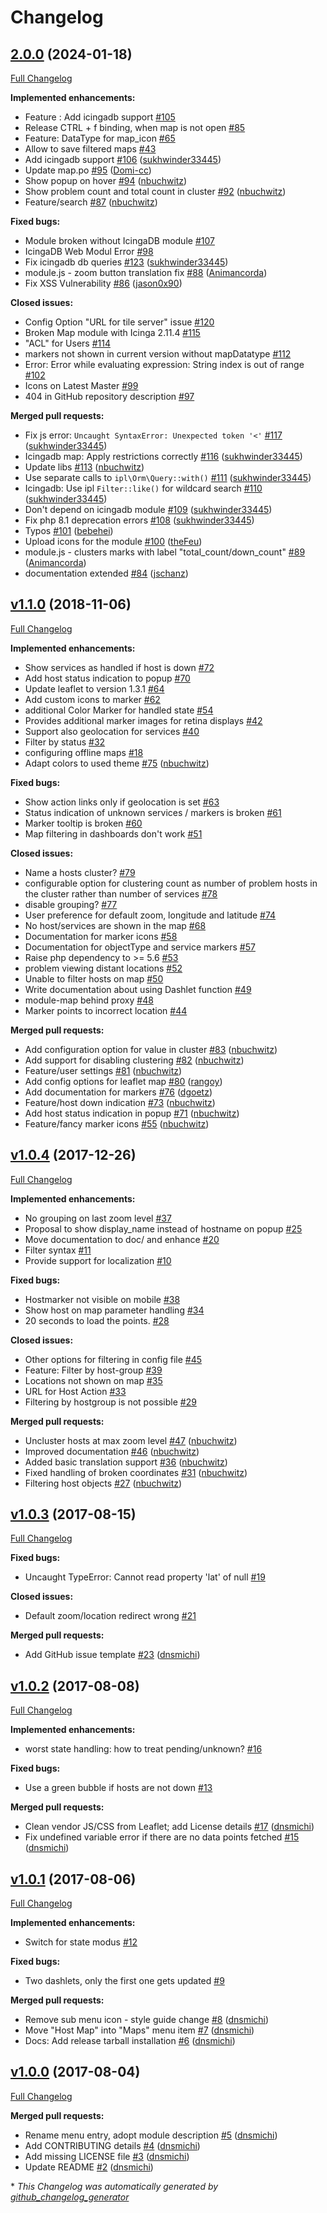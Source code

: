 # Changelog

## [2.0.0](https://github.com/nbuchwitz/icingaweb2-module-map/tree/2.0.0) (2024-01-18)

[Full Changelog](https://github.com/nbuchwitz/icingaweb2-module-map/compare/v1.1.0...2.0.0)

**Implemented enhancements:**

- Feature : Add icingadb support [\#105](https://github.com/nbuchwitz/icingaweb2-module-map/issues/105)
- Release CTRL + f binding, when map is not open [\#85](https://github.com/nbuchwitz/icingaweb2-module-map/issues/85)
- Feature: DataType for map\_icon [\#65](https://github.com/nbuchwitz/icingaweb2-module-map/issues/65)
- Allow to save filtered maps [\#43](https://github.com/nbuchwitz/icingaweb2-module-map/issues/43)
- Add icingadb support [\#106](https://github.com/nbuchwitz/icingaweb2-module-map/pull/106) ([sukhwinder33445](https://github.com/sukhwinder33445))
- Update map.po [\#95](https://github.com/nbuchwitz/icingaweb2-module-map/pull/95) ([Domi-cc](https://github.com/Domi-cc))
- Show popup on hover [\#94](https://github.com/nbuchwitz/icingaweb2-module-map/pull/94) ([nbuchwitz](https://github.com/nbuchwitz))
- Show problem count and total count in cluster [\#92](https://github.com/nbuchwitz/icingaweb2-module-map/pull/92) ([nbuchwitz](https://github.com/nbuchwitz))
- Feature/search [\#87](https://github.com/nbuchwitz/icingaweb2-module-map/pull/87) ([nbuchwitz](https://github.com/nbuchwitz))

**Fixed bugs:**

- Module broken without IcingaDB module [\#107](https://github.com/nbuchwitz/icingaweb2-module-map/issues/107)
- IcingaDB Web Modul Error [\#98](https://github.com/nbuchwitz/icingaweb2-module-map/issues/98)
- Fix icingadb db queries [\#123](https://github.com/nbuchwitz/icingaweb2-module-map/pull/123) ([sukhwinder33445](https://github.com/sukhwinder33445))
- module.js - zoom button translation fix [\#88](https://github.com/nbuchwitz/icingaweb2-module-map/pull/88) ([Animancorda](https://github.com/Animancorda))
- Fix XSS Vulnerability [\#86](https://github.com/nbuchwitz/icingaweb2-module-map/pull/86) ([jason0x90](https://github.com/jason0x90))

**Closed issues:**

- Config Option "URL for tile server" issue [\#120](https://github.com/nbuchwitz/icingaweb2-module-map/issues/120)
- Broken Map module with Icinga 2.11.4 [\#115](https://github.com/nbuchwitz/icingaweb2-module-map/issues/115)
- "ACL" for Users  [\#114](https://github.com/nbuchwitz/icingaweb2-module-map/issues/114)
- markers not shown in current version without mapDatatype [\#112](https://github.com/nbuchwitz/icingaweb2-module-map/issues/112)
- Error: Error while evaluating expression: String index is out of range [\#102](https://github.com/nbuchwitz/icingaweb2-module-map/issues/102)
- Icons on Latest Master [\#99](https://github.com/nbuchwitz/icingaweb2-module-map/issues/99)
- 404 in GitHub repository description [\#97](https://github.com/nbuchwitz/icingaweb2-module-map/issues/97)

**Merged pull requests:**

- Fix js error: `Uncaught SyntaxError: Unexpected token '<'` [\#117](https://github.com/nbuchwitz/icingaweb2-module-map/pull/117) ([sukhwinder33445](https://github.com/sukhwinder33445))
- Icingadb map: Apply restrictions correctly [\#116](https://github.com/nbuchwitz/icingaweb2-module-map/pull/116) ([sukhwinder33445](https://github.com/sukhwinder33445))
- Update libs [\#113](https://github.com/nbuchwitz/icingaweb2-module-map/pull/113) ([nbuchwitz](https://github.com/nbuchwitz))
- Use separate calls to `ipl\Orm\Query::with()` [\#111](https://github.com/nbuchwitz/icingaweb2-module-map/pull/111) ([sukhwinder33445](https://github.com/sukhwinder33445))
- Icingadb: Use ipl `Filter::like()` for wildcard search [\#110](https://github.com/nbuchwitz/icingaweb2-module-map/pull/110) ([sukhwinder33445](https://github.com/sukhwinder33445))
- Don't depend on icingadb module [\#109](https://github.com/nbuchwitz/icingaweb2-module-map/pull/109) ([sukhwinder33445](https://github.com/sukhwinder33445))
- Fix php 8.1 deprecation errors [\#108](https://github.com/nbuchwitz/icingaweb2-module-map/pull/108) ([sukhwinder33445](https://github.com/sukhwinder33445))
- Typos [\#101](https://github.com/nbuchwitz/icingaweb2-module-map/pull/101) ([bebehei](https://github.com/bebehei))
- Upload icons for the module [\#100](https://github.com/nbuchwitz/icingaweb2-module-map/pull/100) ([theFeu](https://github.com/theFeu))
- module.js - clusters marks with label "total\_count/down\_count" [\#89](https://github.com/nbuchwitz/icingaweb2-module-map/pull/89) ([Animancorda](https://github.com/Animancorda))
- documentation extended [\#84](https://github.com/nbuchwitz/icingaweb2-module-map/pull/84) ([jschanz](https://github.com/jschanz))

## [v1.1.0](https://github.com/nbuchwitz/icingaweb2-module-map/tree/v1.1.0) (2018-11-06)

[Full Changelog](https://github.com/nbuchwitz/icingaweb2-module-map/compare/v1.0.4...v1.1.0)

**Implemented enhancements:**

- Show services as handled if host is down [\#72](https://github.com/nbuchwitz/icingaweb2-module-map/issues/72)
- Add host status indication to popup [\#70](https://github.com/nbuchwitz/icingaweb2-module-map/issues/70)
- Update leaflet to version 1.3.1 [\#64](https://github.com/nbuchwitz/icingaweb2-module-map/issues/64)
- Add custom icons to marker [\#62](https://github.com/nbuchwitz/icingaweb2-module-map/issues/62)
- additional Color Marker for handled state [\#54](https://github.com/nbuchwitz/icingaweb2-module-map/issues/54)
- Provides additional marker images for retina displays [\#42](https://github.com/nbuchwitz/icingaweb2-module-map/issues/42)
- Support also geolocation for services [\#40](https://github.com/nbuchwitz/icingaweb2-module-map/issues/40)
- Filter by status [\#32](https://github.com/nbuchwitz/icingaweb2-module-map/issues/32)
- configuring offline maps [\#18](https://github.com/nbuchwitz/icingaweb2-module-map/issues/18)
- Adapt colors to used theme [\#75](https://github.com/nbuchwitz/icingaweb2-module-map/pull/75) ([nbuchwitz](https://github.com/nbuchwitz))

**Fixed bugs:**

- Show action links only if geolocation is set [\#63](https://github.com/nbuchwitz/icingaweb2-module-map/issues/63)
- Status indication of unknown services / markers is broken [\#61](https://github.com/nbuchwitz/icingaweb2-module-map/issues/61)
- Marker tooltip is broken [\#60](https://github.com/nbuchwitz/icingaweb2-module-map/issues/60)
- Map filtering in dashboards don't work [\#51](https://github.com/nbuchwitz/icingaweb2-module-map/issues/51)

**Closed issues:**

- Name a hosts cluster? [\#79](https://github.com/nbuchwitz/icingaweb2-module-map/issues/79)
- configurable option for clustering count as number of problem hosts in the cluster rather than number of services [\#78](https://github.com/nbuchwitz/icingaweb2-module-map/issues/78)
- disable grouping? [\#77](https://github.com/nbuchwitz/icingaweb2-module-map/issues/77)
- User preference for default zoom, longitude and latitude [\#74](https://github.com/nbuchwitz/icingaweb2-module-map/issues/74)
- No host/services are shown in the map [\#68](https://github.com/nbuchwitz/icingaweb2-module-map/issues/68)
- Documentation for marker icons [\#58](https://github.com/nbuchwitz/icingaweb2-module-map/issues/58)
- Documentation for objectType and service markers [\#57](https://github.com/nbuchwitz/icingaweb2-module-map/issues/57)
- Raise php dependency to \>= 5.6 [\#53](https://github.com/nbuchwitz/icingaweb2-module-map/issues/53)
- problem viewing distant locations [\#52](https://github.com/nbuchwitz/icingaweb2-module-map/issues/52)
- Unable to filter hosts on map [\#50](https://github.com/nbuchwitz/icingaweb2-module-map/issues/50)
- Write documentation about using Dashlet function [\#49](https://github.com/nbuchwitz/icingaweb2-module-map/issues/49)
- module-map behind proxy [\#48](https://github.com/nbuchwitz/icingaweb2-module-map/issues/48)
- Marker points to incorrect location [\#44](https://github.com/nbuchwitz/icingaweb2-module-map/issues/44)

**Merged pull requests:**

- Add configuration option for value in cluster [\#83](https://github.com/nbuchwitz/icingaweb2-module-map/pull/83) ([nbuchwitz](https://github.com/nbuchwitz))
- Add support for disabling clustering [\#82](https://github.com/nbuchwitz/icingaweb2-module-map/pull/82) ([nbuchwitz](https://github.com/nbuchwitz))
- Feature/user settings [\#81](https://github.com/nbuchwitz/icingaweb2-module-map/pull/81) ([nbuchwitz](https://github.com/nbuchwitz))
- Add config options for leaflet map [\#80](https://github.com/nbuchwitz/icingaweb2-module-map/pull/80) ([rangoy](https://github.com/rangoy))
- Add documentation for markers [\#76](https://github.com/nbuchwitz/icingaweb2-module-map/pull/76) ([dgoetz](https://github.com/dgoetz))
- Feature/host down indication [\#73](https://github.com/nbuchwitz/icingaweb2-module-map/pull/73) ([nbuchwitz](https://github.com/nbuchwitz))
- Add host status indication in popup [\#71](https://github.com/nbuchwitz/icingaweb2-module-map/pull/71) ([nbuchwitz](https://github.com/nbuchwitz))
- Feature/fancy marker icons [\#55](https://github.com/nbuchwitz/icingaweb2-module-map/pull/55) ([nbuchwitz](https://github.com/nbuchwitz))

## [v1.0.4](https://github.com/nbuchwitz/icingaweb2-module-map/tree/v1.0.4) (2017-12-26)

[Full Changelog](https://github.com/nbuchwitz/icingaweb2-module-map/compare/v1.0.3...v1.0.4)

**Implemented enhancements:**

- No grouping on last zoom level [\#37](https://github.com/nbuchwitz/icingaweb2-module-map/issues/37)
- Proposal to show display\_name instead of hostname on popup [\#25](https://github.com/nbuchwitz/icingaweb2-module-map/issues/25)
- Move documentation to doc/ and enhance [\#20](https://github.com/nbuchwitz/icingaweb2-module-map/issues/20)
- Filter syntax [\#11](https://github.com/nbuchwitz/icingaweb2-module-map/issues/11)
- Provide support for localization [\#10](https://github.com/nbuchwitz/icingaweb2-module-map/issues/10)

**Fixed bugs:**

- Hostmarker not visible on mobile  [\#38](https://github.com/nbuchwitz/icingaweb2-module-map/issues/38)
- Show host on map parameter handling [\#34](https://github.com/nbuchwitz/icingaweb2-module-map/issues/34)
- 20 seconds to load the points. [\#28](https://github.com/nbuchwitz/icingaweb2-module-map/issues/28)

**Closed issues:**

- Other options for filtering in config file [\#45](https://github.com/nbuchwitz/icingaweb2-module-map/issues/45)
- Feature: Filter by host-group [\#39](https://github.com/nbuchwitz/icingaweb2-module-map/issues/39)
- Locations not shown on map [\#35](https://github.com/nbuchwitz/icingaweb2-module-map/issues/35)
- URL for Host Action [\#33](https://github.com/nbuchwitz/icingaweb2-module-map/issues/33)
- Filtering by hostgroup is not possible [\#29](https://github.com/nbuchwitz/icingaweb2-module-map/issues/29)

**Merged pull requests:**

- Uncluster hosts at max zoom level [\#47](https://github.com/nbuchwitz/icingaweb2-module-map/pull/47) ([nbuchwitz](https://github.com/nbuchwitz))
- Improved documentation [\#46](https://github.com/nbuchwitz/icingaweb2-module-map/pull/46) ([nbuchwitz](https://github.com/nbuchwitz))
- Added basic translation support [\#36](https://github.com/nbuchwitz/icingaweb2-module-map/pull/36) ([nbuchwitz](https://github.com/nbuchwitz))
- Fixed handling of broken coordinates [\#31](https://github.com/nbuchwitz/icingaweb2-module-map/pull/31) ([nbuchwitz](https://github.com/nbuchwitz))
- Filtering host objects [\#27](https://github.com/nbuchwitz/icingaweb2-module-map/pull/27) ([nbuchwitz](https://github.com/nbuchwitz))

## [v1.0.3](https://github.com/nbuchwitz/icingaweb2-module-map/tree/v1.0.3) (2017-08-15)

[Full Changelog](https://github.com/nbuchwitz/icingaweb2-module-map/compare/v1.0.2...v1.0.3)

**Fixed bugs:**

- Uncaught TypeError: Cannot read property 'lat' of null [\#19](https://github.com/nbuchwitz/icingaweb2-module-map/issues/19)

**Closed issues:**

- Default zoom/location redirect wrong [\#21](https://github.com/nbuchwitz/icingaweb2-module-map/issues/21)

**Merged pull requests:**

- Add GitHub issue template [\#23](https://github.com/nbuchwitz/icingaweb2-module-map/pull/23) ([dnsmichi](https://github.com/dnsmichi))

## [v1.0.2](https://github.com/nbuchwitz/icingaweb2-module-map/tree/v1.0.2) (2017-08-08)

[Full Changelog](https://github.com/nbuchwitz/icingaweb2-module-map/compare/v1.0.1...v1.0.2)

**Implemented enhancements:**

- worst state handling: how to treat pending/unknown? [\#16](https://github.com/nbuchwitz/icingaweb2-module-map/issues/16)

**Fixed bugs:**

- Use a green bubble if hosts are not down [\#13](https://github.com/nbuchwitz/icingaweb2-module-map/issues/13)

**Merged pull requests:**

- Clean vendor JS/CSS from Leaflet; add License details [\#17](https://github.com/nbuchwitz/icingaweb2-module-map/pull/17) ([dnsmichi](https://github.com/dnsmichi))
- Fix undefined variable error if there are no data points fetched [\#15](https://github.com/nbuchwitz/icingaweb2-module-map/pull/15) ([dnsmichi](https://github.com/dnsmichi))

## [v1.0.1](https://github.com/nbuchwitz/icingaweb2-module-map/tree/v1.0.1) (2017-08-06)

[Full Changelog](https://github.com/nbuchwitz/icingaweb2-module-map/compare/v1.0.0...v1.0.1)

**Implemented enhancements:**

- Switch for state modus [\#12](https://github.com/nbuchwitz/icingaweb2-module-map/issues/12)

**Fixed bugs:**

- Two dashlets, only the first one gets updated [\#9](https://github.com/nbuchwitz/icingaweb2-module-map/issues/9)

**Merged pull requests:**

- Remove sub menu icon - style guide change [\#8](https://github.com/nbuchwitz/icingaweb2-module-map/pull/8) ([dnsmichi](https://github.com/dnsmichi))
- Move "Host Map" into "Maps" menu item [\#7](https://github.com/nbuchwitz/icingaweb2-module-map/pull/7) ([dnsmichi](https://github.com/dnsmichi))
- Docs: Add release tarball installation [\#6](https://github.com/nbuchwitz/icingaweb2-module-map/pull/6) ([dnsmichi](https://github.com/dnsmichi))

## [v1.0.0](https://github.com/nbuchwitz/icingaweb2-module-map/tree/v1.0.0) (2017-08-04)

[Full Changelog](https://github.com/nbuchwitz/icingaweb2-module-map/compare/dd2f6ba71a8977be17f82ec00bdc7134ffc574a5...v1.0.0)

**Merged pull requests:**

- Rename menu entry, adopt module description [\#5](https://github.com/nbuchwitz/icingaweb2-module-map/pull/5) ([dnsmichi](https://github.com/dnsmichi))
- Add CONTRIBUTING details [\#4](https://github.com/nbuchwitz/icingaweb2-module-map/pull/4) ([dnsmichi](https://github.com/dnsmichi))
- Add missing LICENSE file [\#3](https://github.com/nbuchwitz/icingaweb2-module-map/pull/3) ([dnsmichi](https://github.com/dnsmichi))
- Update README [\#2](https://github.com/nbuchwitz/icingaweb2-module-map/pull/2) ([dnsmichi](https://github.com/dnsmichi))



\* *This Changelog was automatically generated by [github_changelog_generator](https://github.com/github-changelog-generator/github-changelog-generator)*
